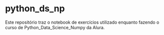 # python_ds_np
Este repositório traz o notebook de exercícios utilizado enquanto fazendo o curso de Python_Data_Science_Numpy da Alura.
